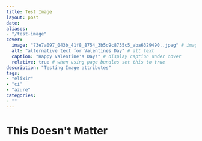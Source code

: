 ```yaml
---
title: Test Image
layout: post
date: 
aliases:
- "/test-image"
cover:
  image: "73e7a097_043b_41f8_8754_3b5d9c8735c5_aba6329490..jpeg" # image path/url
  alt: "alternative text for Valentines Day" # alt text
  caption: "Happy Valentine's Day!" # display caption under cover
  relative: true # when using page bundles set this to true
description: "Testing Image attributes"
tags:
- "elixir"
- "ci"
- "azure"
categories:
- ""
---
```


# This Doesn't Matter